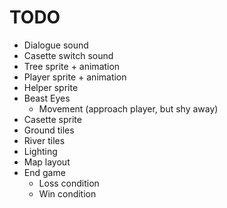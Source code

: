 # TODO

- Dialogue sound
- Casette switch sound
- Tree sprite + animation
- Player sprite + animation
- Helper sprite
- Beast Eyes
  - Movement (approach player, but shy away)
- Casette sprite
- Ground tiles
- River tiles
- Lighting
- Map layout
- End game
  - Loss condition
  - Win condition
